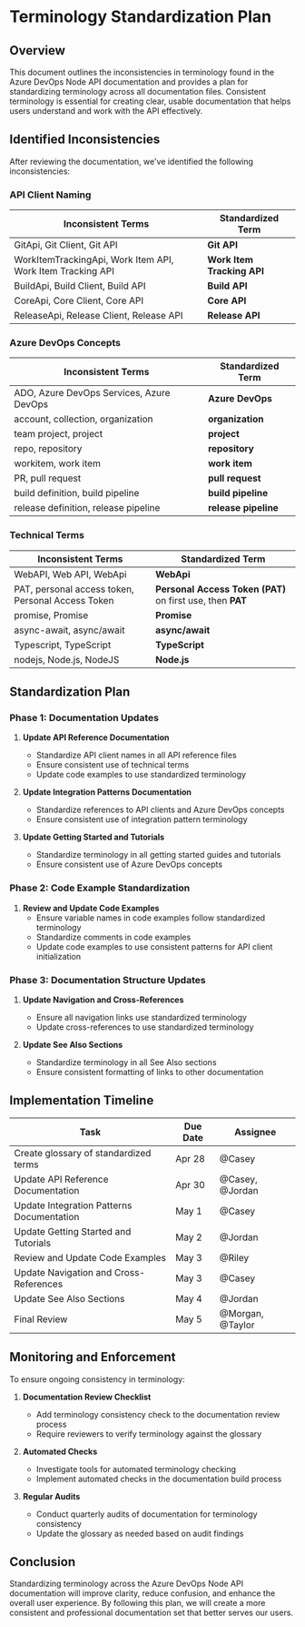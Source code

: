 # Terminology Standardization Plan

## Overview

This document outlines the inconsistencies in terminology found in the Azure DevOps Node API documentation and provides a plan for standardizing terminology across all documentation files. Consistent terminology is essential for creating clear, usable documentation that helps users understand and work with the API effectively.

## Identified Inconsistencies

After reviewing the documentation, we've identified the following inconsistencies:

### API Client Naming

| Inconsistent Terms | Standardized Term |
|-------------------|-------------------|
| GitApi, Git Client, Git API | **Git API** |
| WorkItemTrackingApi, Work Item API, Work Item Tracking API | **Work Item Tracking API** |
| BuildApi, Build Client, Build API | **Build API** |
| CoreApi, Core Client, Core API | **Core API** |
| ReleaseApi, Release Client, Release API | **Release API** |

### Azure DevOps Concepts

| Inconsistent Terms | Standardized Term |
|-------------------|-------------------|
| ADO, Azure DevOps Services, Azure DevOps | **Azure DevOps** |
| account, collection, organization | **organization** |
| team project, project | **project** |
| repo, repository | **repository** |
| workitem, work item | **work item** |
| PR, pull request | **pull request** |
| build definition, build pipeline | **build pipeline** |
| release definition, release pipeline | **release pipeline** |

### Technical Terms

| Inconsistent Terms | Standardized Term |
|-------------------|-------------------|
| WebAPI, Web API, WebApi | **WebApi** |
| PAT, personal access token, Personal Access Token | **Personal Access Token (PAT)** on first use, then **PAT** |
| promise, Promise | **Promise** |
| async-await, async/await | **async/await** |
| Typescript, TypeScript | **TypeScript** |
| nodejs, Node.js, NodeJS | **Node.js** |

## Standardization Plan

### Phase 1: Documentation Updates

1. **Update API Reference Documentation**
   - Standardize API client names in all API reference files
   - Ensure consistent use of technical terms
   - Update code examples to use standardized terminology

2. **Update Integration Patterns Documentation**
   - Standardize references to API clients and Azure DevOps concepts
   - Ensure consistent use of integration pattern terminology

3. **Update Getting Started and Tutorials**
   - Standardize terminology in all getting started guides and tutorials
   - Ensure consistent use of Azure DevOps concepts

### Phase 2: Code Example Standardization

1. **Review and Update Code Examples**
   - Ensure variable names in code examples follow standardized terminology
   - Standardize comments in code examples
   - Update code examples to use consistent patterns for API client initialization

### Phase 3: Documentation Structure Updates

1. **Update Navigation and Cross-References**
   - Ensure all navigation links use standardized terminology
   - Update cross-references to use standardized terminology

2. **Update See Also Sections**
   - Standardize terminology in all See Also sections
   - Ensure consistent formatting of links to other documentation

## Implementation Timeline

| Task | Due Date | Assignee |
|------|----------|----------|
| Create glossary of standardized terms | Apr 28 | @Casey |
| Update API Reference Documentation | Apr 30 | @Casey, @Jordan |
| Update Integration Patterns Documentation | May 1 | @Casey |
| Update Getting Started and Tutorials | May 2 | @Jordan |
| Review and Update Code Examples | May 3 | @Riley |
| Update Navigation and Cross-References | May 3 | @Casey |
| Update See Also Sections | May 4 | @Jordan |
| Final Review | May 5 | @Morgan, @Taylor |

## Monitoring and Enforcement

To ensure ongoing consistency in terminology:

1. **Documentation Review Checklist**
   - Add terminology consistency check to the documentation review process
   - Require reviewers to verify terminology against the glossary

2. **Automated Checks**
   - Investigate tools for automated terminology checking
   - Implement automated checks in the documentation build process

3. **Regular Audits**
   - Conduct quarterly audits of documentation for terminology consistency
   - Update the glossary as needed based on audit findings

## Conclusion

Standardizing terminology across the Azure DevOps Node API documentation will improve clarity, reduce confusion, and enhance the overall user experience. By following this plan, we will create a more consistent and professional documentation set that better serves our users. 